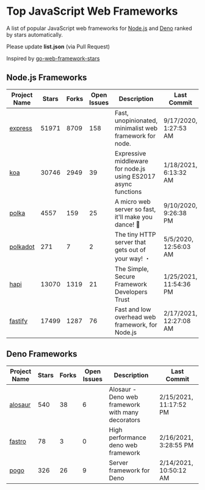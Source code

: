 # Top JavaScript Web Frameworks
A list of popular JavaScript web frameworks for [Node.js](https://nodejs.org) and [Deno](https://deno.land) ranked by stars automatically.

Please update **list.json** (via Pull Request)

Inspired by [go-web-framework-stars](https://github.com/mingrammar/go-web*framework-stars)

## Node.js Frameworks

| Project Name | Stars | Forks | Open Issues | Description | Last Commit |
| ------------ | ----- | ----- | ----------- | ----------- | ----------- |
| [express](https://github.com/expressjs/express) | 51971 | 8709 | 158 | Fast, unopinionated, minimalist web framework for node. | 9/17/2020, 1:27:53 AM | 
| [koa](https://github.com/koajs/koa) | 30746 | 2949 | 39 | Expressive middleware for node.js using ES2017 async functions | 1/18/2021, 6:13:32 AM | 
| [polka](https://github.com/lukeed/polka) | 4557 | 159 | 25 | A micro web server so fast, it'll make you dance! :dancers: | 9/10/2020, 9:26:38 PM | 
| [polkadot](https://github.com/lukeed/polkadot) | 271 | 7 | 2 | The tiny HTTP server that gets out of your way!     ・   | 5/5/2020, 12:56:03 AM | 
| [hapi](https://github.com/hapijs/hapi) | 13070 | 1319 | 21 | The Simple, Secure Framework Developers Trust | 1/25/2021, 11:54:36 PM | 
| [fastify](https://github.com/fastify/fastify) | 17499 | 1287 | 76 | Fast and low overhead web framework, for Node.js | 2/17/2021, 12:27:08 AM | 

## Deno Frameworks

| Project Name | Stars | Forks | Open Issues | Description | Last Commit |
| ------------ | ----- | ----- | ----------- | ----------- | ----------- |
| [alosaur](https://github.com/alosaur/alosaur) | 540 | 38 | 6 | Alosaur - Deno web framework with many decorators | 2/15/2021, 11:17:52 PM | 
| [fastro](https://github.com/fastrojs/fastro) | 78 | 3 | 0 | High performance deno web framework | 2/16/2021, 3:28:55 PM | 
| [pogo](https://github.com/sholladay/pogo) | 326 | 26 | 9 | Server framework for Deno | 2/14/2021, 10:50:12 AM | 
